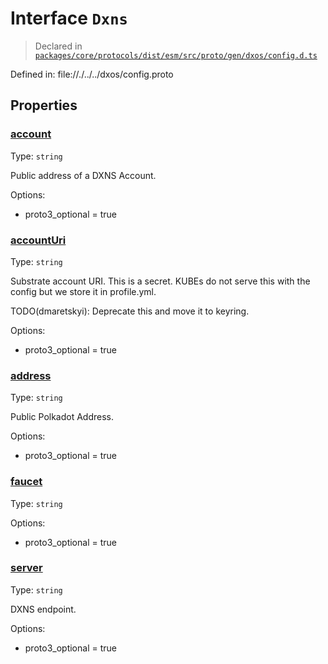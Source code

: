 # Interface `Dxns`
> Declared in [`packages/core/protocols/dist/esm/src/proto/gen/dxos/config.d.ts`]()

Defined in:
   file://./../../dxos/config.proto

## Properties
### [account]()
Type: <code>string</code>

Public address of a DXNS Account.

Options:
  - proto3_optional = true

### [accountUri]()
Type: <code>string</code>

Substrate account URI. This is a secret.
KUBEs do not serve this with the config but we store it in profile.yml.

TODO(dmaretskyi): Deprecate this and move it to keyring.

Options:
  - proto3_optional = true

### [address]()
Type: <code>string</code>

Public Polkadot Address.

Options:
  - proto3_optional = true

### [faucet]()
Type: <code>string</code>

Options:
  - proto3_optional = true

### [server]()
Type: <code>string</code>

DXNS endpoint.

Options:
  - proto3_optional = true
